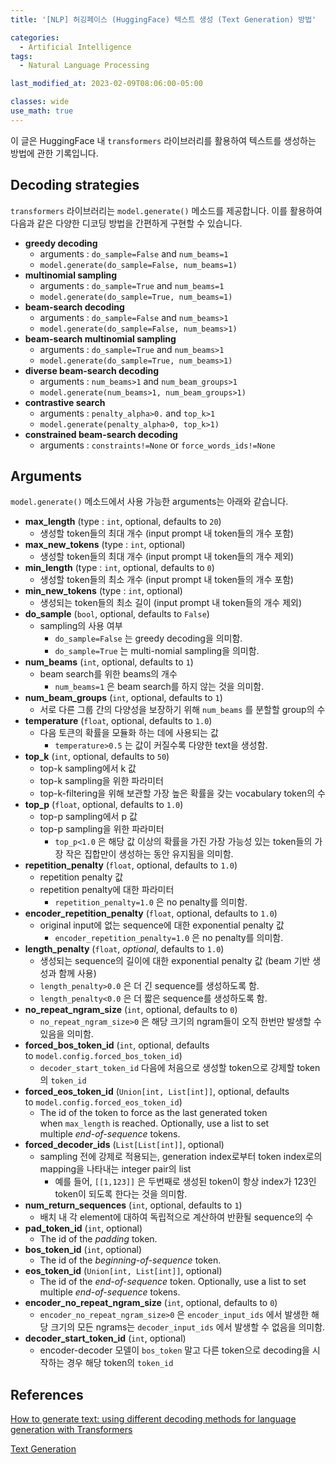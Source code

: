 ```yaml
---
title: '[NLP] 허깅페이스 (HuggingFace) 텍스트 생성 (Text Generation) 방법'

categories:
  - Artificial Intelligence
tags:
  - Natural Language Processing

last_modified_at: 2023-02-09T08:06:00-05:00

classes: wide
use_math: true
---
```


이 글은 HuggingFace 내 `transformers` 라이브러리를 활용하여 텍스트를 생성하는 방법에 관한 기록입니다.

## Decoding strategies

`transformers` 라이브러리는 `model.generate()` 메소드를 제공합니다. 이를 활용하여 다음과 같은 다양한 디코딩 방법을 간편하게 구현할 수 있습니다.

- **greedy decoding**
    - arguments : `do_sample=False` and `num_beams=1`
    - `model.generate(do_sample=False, num_beams=1)`
- **multinomial sampling**
    - arguments : `do_sample=True` and `num_beams=1`
    - `model.generate(do_sample=True, num_beams=1)`
- **beam-search decoding**
    - arguments : `do_sample=False` and `num_beams>1`
    - `model.generate(do_sample=False, num_beams>1)`
- **beam-search multinomial sampling**
    - arguments : `do_sample=True` and `num_beams>1`
    - `model.generate(do_sample=True, num_beams>1)`
- **diverse beam-search decoding**
    - arguments : `num_beams>1` and `num_beam_groups>1`
    - `model.generate(num_beams>1, num_beam_groups>1)`
- **contrastive search**
    - arguments : `penalty_alpha>0.` and `top_k>1`
    - `model.generate(penalty_alpha>0, top_k>1)`
- **constrained beam-search decoding**
    - arguments : `constraints!=None` or `force_words_ids!=None`

## Arguments

`model.generate()` 메소드에서 사용 가능한 arguments는 아래와 같습니다.

- **max_length** (type : `int`, optional, defaults to `20`)
    - 생성할 token들의 최대 개수 (input prompt 내 token들의 개수 포함)
- **max_new_tokens** (type : `int`, optional)
    - 생성할 token들의 최대 개수 (input prompt 내 token들의 개수 제외)
- **min_length** (type : `int`, optional, defaults to `0`)
    - 생성할 token들의 최소 개수 (input prompt 내 token들의 개수 포함)
- **min_new_tokens** (type : `int`, optional)
    - 생성되는 token들의 최소 길이 (input prompt 내 token들의 개수 제외)
- **do_sample** (`bool`, optional, defaults to `False`)
    - sampling의 사용 여부
        - `do_sample=False` 는 greedy decoding을 의미함.
        - `do_sample=True` 는 multi-nomial sampling을 의미함.
- **num_beams** (`int`, optional, defaults to `1`)
    - beam search를 위한 beams의 개수
        - `num_beams=1` 은 beam search를 하지 않는 것을 의미함.
- **num_beam_groups** (`int`, optional, defaults to `1`)
    - 서로 다른 그룹 간의 다양성을 보장하기 위해 `num_beams` 를 분할할 group의 수
- **temperature** (`float`, optional, defaults to `1.0`)
    - 다음 토큰의 확률을 모듈화 하는 데에 사용되는 값
        - `temperature>0.5` 는 값이 커질수록 다양한 text을 생성함.
- **top_k** (`int`, optional, defaults to `50`)
    - top-k sampling에서 k 값
    - top-k sampling을 위한 파라미터
    - top-k-filtering을 위해 보관할 가장 높은 확률을 갖는 vocabulary token의 수
- **top_p** (`float`, optional, defaults to `1.0`)
    - top-p sampling에서 p 값
    - top-p sampling을 위한 파라미터
        - `top_p<1.0` 은 해당 값 이상의 확률을 가진 가장 가능성 있는 token들의 가장 작은 집합만이 생성하는 동안 유지됨을 의미함.
- **repetition_penalty** (`float`, optional, defaults to `1.0`)
    - repetition penalty 값
    - repetition penalty에 대한 파라미터
        - `repetition_penalty=1.0` 은 no penalty를 의미함.
- **encoder_repetition_penalty** (`float`, optional, defaults to `1.0`)
    - original input에 없는 sequence에 대한 exponential penalty 값
        - `encoder_repetition_penalty=1.0` 은 no penalty를 의미함.
- **length_penalty** (`float`, *optional*, defaults to `1.0`)
    - 생성되는 sequence의 길이에 대한 exponential penalty 값 (beam 기반 생성과 함께 사용)
    - `length_penalty>0.0` 은 더 긴 sequence를 생성하도록 함.
    - `length_penalty<0.0` 은 더 짧은 sequence를 생성하도록 함.
- **no_repeat_ngram_size** (`int`, optional, defaults to `0`)
    - `no_repeat_ngram_size>0` 은 해당 크기의 ngram들이 오직 한번만 발생할 수 있음을 의미함.
- **forced_bos_token_id** (`int`, optional, defaults to `model.config.forced_bos_token_id`)
    - `decoder_start_token_id` 다음에 처음으로 생성할 token으로 강제할 token의 `token_id`
- **forced_eos_token_id** (`Union[int, List[int]]`, optional, defaults to `model.config.forced_eos_token_id`)
    - The id of the token to force as the last generated token when `max_length` is reached. Optionally, use a list to set multiple *end-of-sequence* tokens.
- **forced_decoder_ids** (`List[List[int]]`, optional)
    - sampling 전에 강제로 적용되는, generation index로부터 token index로의 mapping을 나타내는 integer pair의 list
        - 예를 들어, `[[1,123]]` 은 두번째로 생성된 token이 항상 index가 123인 token이 되도록 한다는 것을 의미함.
- **num_return_sequences** (`int`, optional, defaults to `1`)
    - 배치 내 각 element에 대하여 독립적으로 계산하여 반환될 sequence의 수
- **pad_token_id** (`int`, optional)
    - The id of the *padding* token.
- **bos_token_id** (`int`, optional)
    - The id of the *beginning-of-sequence* token.
- **eos_token_id** (`Union[int, List[int]]`, optional)
    - The id of the *end-of-sequence* token. Optionally, use a list to set multiple *end-of-sequence* tokens.
- **encoder_no_repeat_ngram_size** (`int`, optional, defaults to `0`)
    - `encoder_no_repeat_ngram_size>0` 은 `encoder_input_ids` 에서 발생한 해당 크기의 모든 ngrams는 `decoder_input_ids` 에서 발생할 수 없음을 의미함.
- **decoder_start_token_id** (`int`, optional)
    - encoder-decoder 모델이 `bos_token` 말고 다른 token으로 decoding을 시작하는 경우 해당 token의 `token_id`

## References

[How to generate text: using different decoding methods for language generation with Transformers](https://huggingface.co/blog/how-to-generate?fbclid=IwAR2BZ4BNG0PbOvS5QaPLE0L3lx7_GOy_ePVu4X1LyTktQo-nLEPr7eht1O0)


[Text Generation](https://huggingface.co/docs/transformers/v4.26.1/en/main_classes/text_generation)
